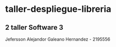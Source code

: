 # taller-despliegue-libreria

## 2 taller Software 3

Jefersson Alejandor Galeano Hernandez - 2195556

